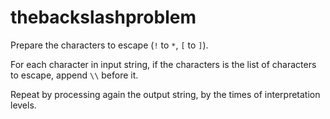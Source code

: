 # thebackslashproblem

Prepare the characters to escape (`!` to `*`, `[` to `]`).

For each character in input string, if the characters is the list of characters to escape, append `\\` before it.

Repeat by processing again the output string, by the times of interpretation levels.
